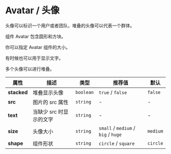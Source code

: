 # Avatar / 头像

头像可以标识一个用户或者团队，堆叠的头像可以代表一个群体。

<ex-code name="ex-avatar-default">

组件 <g-code>Avatar</g-code> 包含圆形和方块。

</ex-code>

<ex-code name="ex-avatar-size">

你可以指定 <g-code>Avatar</g-code> 组件的大小。

</ex-code>

<ex-code name="ex-avatar-text">

有时候也可以用于显示文字。

</ex-code>

<ex-code name="ex-avatar-stacked">

多个头像可以进行堆叠。

</ex-code>

<ex-footer>

| 属性        | 描述                    | 类型      | 推荐值                              | 默认     |
| ----------- | ----------------------- | --------- | ----------------------------------- | -------- |
| **stacked** | 堆叠显示头像            | `boolean` | `true` / `false`                    | `false`  |
| **src**     | 图片的 src 属性         | `string`  | -                                   | -        |
| **text**    | 当缺少 src 时显示的文字 | `string`  | -                                   | -        |
| **size**    | 头像大小                | `string`  | `small` / `medium` / `big` / `huge` | `medium` |
| **shape**   | 组件形状                | `string`  | `circle` / `square`                 | `circle` |

</ex-footer>